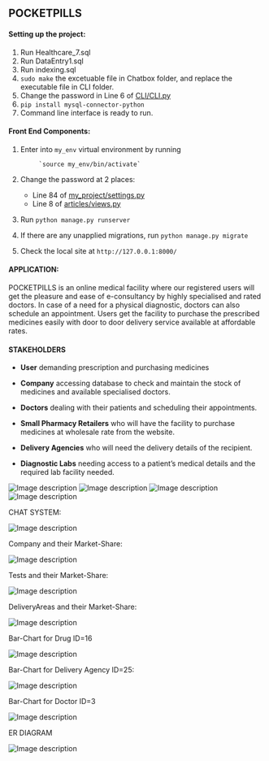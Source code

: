 ## POCKETPILLS

#### Setting up the project:

1. Run Healthcare_7.sql
2. Run DataEntry1.sql
3. Run indexing.sql
4. `sudo make` the excetuable file in Chatbox folder, and replace the executable file in CLI folder.
5. Change the password in Line 6 of [CLI/CLI.py](https://github.com/ria18405/PocketPills/blob/master/CLI/CLI.py)
6. `pip install mysql-connector-python`
7. Command line interface is ready to run.

#### Front End Components:

1. Enter into `my_env` virtual environment by running 

            `source my_env/bin/activate`
            
2. Change the password at 2 places: 

    *   Line 84 of [my_project/settings.py](https://github.com/ria18405/PocketPills/blob/master/my_project/my_project/settings.py) 
    *   Line 8 of [articles/views.py](https://github.com/ria18405/PocketPills/blob/master/my_project/articles/views.py)    
       
3. Run `python manage.py runserver`

4. If there are any unapplied migrations, run `python manage.py migrate`

5. Check the local site at `http://127.0.0.1:8000/`


#### APPLICATION: 

POCKETPILLS is an online medical facility where our registered users will get the pleasure and ease of e-consultancy by highly specialised and rated doctors. In case of a need for a physical diagnostic, doctors can also schedule an appointment. Users get the facility to purchase the prescribed medicines easily with door to door delivery service available at affordable rates.


#### STAKEHOLDERS

* **User** demanding prescription and purchasing medicines

* **Company** accessing database to check and maintain the stock of medicines and available specialised doctors. 

* **Doctors** dealing with their patients and scheduling their appointments.

* **Small Pharmacy Retailers** who will have the facility to purchase medicines at wholesale rate from the website. 

* **Delivery Agencies** who will need the delivery details of the recipient. 

* **Diagnostic Labs** needing access to a patient’s medical details and the required lab facility needed. 


![Image description](https://github.com/ria18405/PocketPills/blob/master/assets/img1.png)
![Image description](https://github.com/ria18405/PocketPills/blob/master/assets/img2.png)
![Image description](https://github.com/ria18405/PocketPills/blob/master/assets/img3.png)
![Image description](https://github.com/ria18405/PocketPills/blob/master/assets/img4.png)

CHAT SYSTEM:

![Image description](https://github.com/ria18405/PocketPills/blob/master/assets/img5.png)


Company and their Market-Share:

![Image description](https://github.com/ria18405/PocketPills/blob/master/assets/img6.png)

Tests and their Market-Share:

![Image description](https://github.com/ria18405/PocketPills/blob/master/assets/img7.png)

DeliveryAreas and their Market-Share:

![Image description](https://github.com/ria18405/PocketPills/blob/master/assets/img8.png)

Bar-Chart for Drug ID=16

![Image description](https://github.com/ria18405/PocketPills/blob/master/assets/img9.png)

Bar-Chart for Delivery Agency ID=25:

![Image description](https://github.com/ria18405/PocketPills/blob/master/assets/img10.png)

Bar-Chart for Doctor ID=3

![Image description](https://github.com/ria18405/PocketPills/blob/master/assets/img11.png)

ER DIAGRAM

![Image description](https://github.com/ria18405/PocketPills/blob/master/assets/er.png)

